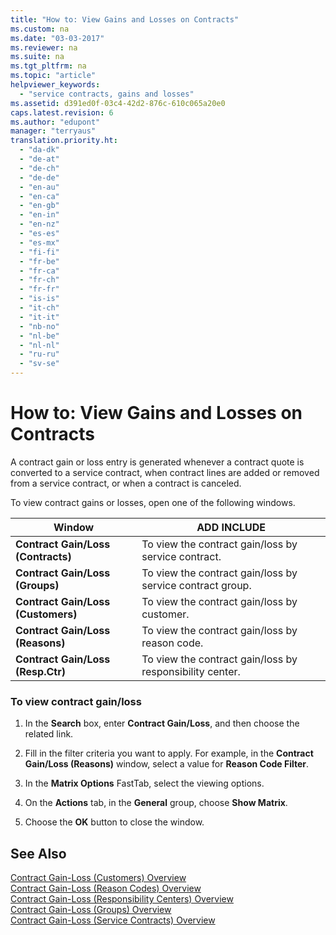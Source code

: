 ```yaml
---
title: "How to: View Gains and Losses on Contracts"
ms.custom: na
ms.date: "03-03-2017"
ms.reviewer: na
ms.suite: na
ms.tgt_pltfrm: na
ms.topic: "article"
helpviewer_keywords: 
  - "service contracts, gains and losses"
ms.assetid: d391ed0f-03c4-42d2-876c-610c065a20e0
caps.latest.revision: 6
ms.author: "edupont"
manager: "terryaus"
translation.priority.ht: 
  - "da-dk"
  - "de-at"
  - "de-ch"
  - "de-de"
  - "en-au"
  - "en-ca"
  - "en-gb"
  - "en-in"
  - "en-nz"
  - "es-es"
  - "es-mx"
  - "fi-fi"
  - "fr-be"
  - "fr-ca"
  - "fr-ch"
  - "fr-fr"
  - "is-is"
  - "it-ch"
  - "it-it"
  - "nb-no"
  - "nl-be"
  - "nl-nl"
  - "ru-ru"
  - "sv-se"
---
```

# How to: View Gains and Losses on Contracts
A contract gain or loss entry is generated whenever a contract quote is converted to a service contract, when contract lines are added or removed from a service contract, or when a contract is canceled.  
  
 To view contract gains or losses, open one of the following windows.  
  
|**Window**|ADD INCLUDE<!--[!INCLUDE[bp_tabledescription](../ApplicationDesign/includes/bp_tabledescription_md.md)]-->|  
|----------------|---------------------------------------|  
|**Contract Gain\/Loss \(Contracts\)**|To view the contract gain\/loss by service contract.|  
|**Contract Gain\/Loss \(Groups\)**|To view the contract gain\/loss by service contract group.|  
|**Contract Gain\/Loss \(Customers\)**|To view the contract gain\/loss by customer.|  
|**Contract Gain\/Loss \(Reasons\)**|To view the contract gain\/loss by reason code.|  
|**Contract Gain\/Loss \(Resp.Ctr\)**|To view the contract gain\/loss by responsibility center.|  
  
### To view contract gain\/loss  
  
1.  In the **Search** box, enter **Contract Gain\/Loss**, and then choose the related link.  
  
2.  Fill in the filter criteria you want to apply. For example, in the **Contract Gain\/Loss \(Reasons\)** window, select a value for **Reason Code Filter**.  
  
3.  In the **Matrix Options** FastTab, select the viewing options.  
  
4.  On the **Actions** tab, in the **General** group, choose **Show Matrix**.  
  
5.  Choose the **OK** button to close the window.  
  
## See Also  
 [Contract Gain\-Loss \(Customers\) Overview](../Service/contract-gain-loss-customers-overview.md)   
 [Contract Gain\-Loss \(Reason Codes\) Overview](../Service/contract-gain-loss-reason-codes-overview.md)   
 [Contract Gain\-Loss \(Responsibility Centers\)  Overview](../Service/contract-gain-loss-responsibility-centers-overview.md)   
 [Contract Gain\-Loss \(Groups\) Overview](../Service/contract-gain-loss-groups-overview.md)   
 [Contract Gain\-Loss \(Service Contracts\) Overview](../Service/contract-gain-loss-service-contracts-overview.md)
